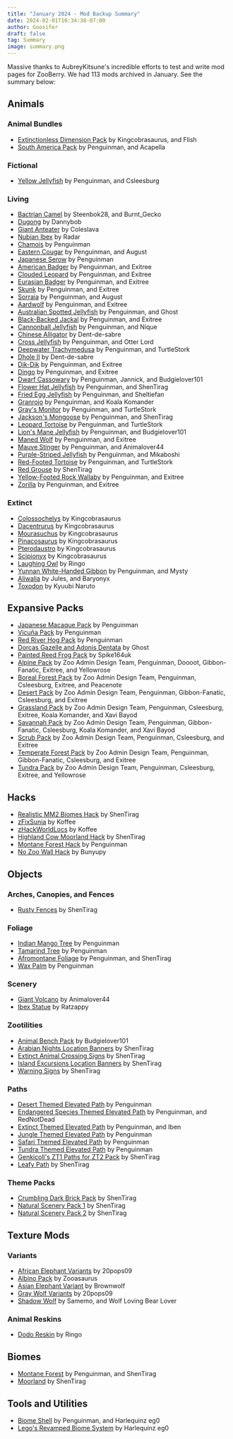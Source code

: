```yaml
---
title: "January 2024 - Mod Backup Summary"
date: 2024-02-01T10:34:38-07:00
author: Goosifer
draft: false
tag: Summary
image: summary.png
---
```


Massive thanks to AubreyKitsune's incredible efforts to test and write mod pages for ZooBerry. We had 113 mods archived in January. See the summary below:

## Animals

### Animal Bundles
- [Extinctionless Dimension Pack](https://www.zooberry.org/mods/zt2/animals/animal-bundles/extinctionless-dimension-pack) by Kingcobrasaurus, and Flish
- [South America Pack](https://www.zooberry.org/mods/zt2/animals/animal-bundles/south-america-pack) by Penguinman, and Acapella

### Fictional

- [Yellow Jellyfish](https://www.zooberry.org/mods/zt2/animals/fictional/yellow-jellyfish) by Penguinman, and Csleesburg

### Living

- [Bactrian Camel](https://www.zooberry.org/mods/zt2/animals/living/bactrian-camel) by Steenbok28, and Burnt_Gecko
- [Dugong](https://www.zooberry.org/mods/zt2/animals/living/dugong) by Dannybob
- [Giant Anteater](https://www.zooberry.org/mods/zt2/animals/living/giant-anteater) by Coleslava
- [Nubian Ibex](https://www.zooberry.org/mods/zt2/animals/living/nubian-ibex) by Radar
- [Chamois](https://www.zooberry.org/mods/zt2/animals/living/chamois) by Penguinman
- [Eastern Cougar](https://www.zooberry.org/mods/zt2/animals/living/eastern-cougar) by Penguinman, and August
- [Japanese Serow](https://www.zooberry.org/mods/zt2/animals/living/japanese-serow) by Penguinman
- [American Badger](https://www.zooberry.org/mods/zt2/animals/living/american-badger) by Penguinman, and Exitree
- [Clouded Leopard](https://www.zooberry.org/mods/zt2/animals/living/clouded-leopard) by Penguinman, and Exitree
- [Eurasian Badger](https://www.zooberry.org/mods/zt2/animals/living/eurasian-badger) by Penguinman, and Exitree
- [Skunk](https://www.zooberry.org/mods/zt2/animals/living/skunk) by Penguinman, and Exitree
- [Sorraia](https://www.zooberry.org/mods/zt2/animals/living/sorraia) by Penguinman, and August
- [Aardwolf](https://www.zooberry.org/mods/zt2/animals/living/aardwolf) by Penguinman, and Exitree
- [Australian Spotted Jellyfish](https://www.zooberry.org/mods/zt2/animals/living/australian-spotted-jellyfish) by Penguinman, and Ghost
- [Black-Backed Jackal](https://www.zooberry.org/mods/zt2/animals/living/black-backed-jackal) by Penguinman, and Exitree
- [Cannonball Jellyfish](https://www.zooberry.org/mods/zt2/animals/living/cannonball-jellyfish) by Penguinman, and Nique
- [Chinese Alligator](https://www.zooberry.org/mods/zt2/animals/living/chinese-alligator) by Dent-de-sabre
- [Cross Jellyfish](https://www.zooberry.org/mods/zt2/animals/living/cross-jellyfish) by Penguinman, and Otter Lord
- [Deepwater Trachymedusa](https://www.zooberry.org/mods/zt2/animals/living/deepwater-trachymedusa) by Penguinman, and TurtleStork
- [Dhole II](https://www.zooberry.org/mods/zt2/animals/living/dhole-ii) by Dent-de-sabre
- [Dik-Dik](https://www.zooberry.org/mods/zt2/animals/living/dik-dik) by Penguinman, and Exitree
- [Dingo](https://www.zooberry.org/mods/zt2/animals/living/dingo) by Penguinman, and Exitree
- [Dwarf Cassowary](https://www.zooberry.org/mods/zt2/animals/living/dwarf-cassowary) by Penguinman, Jannick, and Budgielover101
- [Flower Hat Jellyfish](https://www.zooberry.org/mods/zt2/animals/living/flower-hat-jellyfish) by Penguinman, and ShenTirag
- [Fried Egg Jellyfish](https://www.zooberry.org/mods/zt2/animals/living/fried-egg-jellyfish) by Penguinman, and Sheltiefan
- [Granrojo](https://www.zooberry.org/mods/zt2/animals/living/granrojo) by Penguinman, and Koala Komander
- [Gray's Monitor](https://www.zooberry.org/mods/zt2/animals/living/grays-monitor) by Penguinman, and TurtleStork
- [Jackson's Mongoose](https://www.zooberry.org/mods/zt2/animals/living/jacksons-mongoose) by Penguinman, and ShenTirag
- [Leopard Tortoise](https://www.zooberry.org/mods/zt2/animals/living/leopard-tortoise) by Penguinman, and TurtleStork
- [Lion's Mane Jellyfish](https://www.zooberry.org/mods/zt2/animals/living/lions-mane-jellyfish) by Penguinman, and Budgielover101
- [Maned Wolf](https://www.zooberry.org/mods/zt2/animals/living/maned-wolf) by Penguinman, and Exitree
- [Mauve Stinger](https://www.zooberry.org/mods/zt2/animals/living/mauve-stinger) by Penguinman, and Animalover44
- [Purple-Striped Jellyfish](https://www.zooberry.org/mods/zt2/animals/living/purple-striped-jellyfish) by Penguinman, and Mikaboshi
- [Red-Footed Tortoise](https://www.zooberry.org/mods/zt2/animals/living/red-footed-tortoise) by Penguinman, and TurtleStork
- [Red Grouse](https://www.zooberry.org/mods/zt2/animals/living/red-grouse) by ShenTirag
- [Yellow-Footed Rock Wallaby](https://www.zooberry.org/mods/zt2/animals/living/yellow-footed-rock-wallaby) by Penguinman, and Exitree
- [Zorilla](https://www.zooberry.org/mods/zt2/animals/living/zorilla) by Penguinman, and Exitree

### Extinct
- [Colossochelys](https://www.zooberry.org/mods/zt2/animals/extinct/colossochelys) by Kingcobrasaurus
- [Dacentrurus](https://www.zooberry.org/mods/zt2/animals/extinct/dacentrurus) by Kingcobrasaurus
- [Mourasuchus](https://www.zooberry.org/mods/zt2/animals/extinct/mourasuchus) by Kingcobrasaurus
- [Pinacosaurus](https://www.zooberry.org/mods/zt2/animals/extinct/pinacosaurus) by Kingcobrasaurus
- [Pterodaustro](https://www.zooberry.org/mods/zt2/animals/extinct/pterodaustro) by Kingcobrasaurus
- [Scipionyx](https://www.zooberry.org/mods/zt2/animals/extinct/scipionyx) by Kingcobrasaurus
- [Laughing Owl](https://www.zooberry.org/mods/zt2/animals/extinct/laughing-owl) by Ringo
- [Yunnan White-Handed Gibbon](https://www.zooberry.org/mods/zt2/animals/extinct/yunnan-white-handed-gibbon) by Penguinman, and Mysty
- [Aliwalia](https://www.zooberry.org/mods/zt2/animals/extinct/aliwalia) by Jules, and Baryonyx
- [Toxodon](https://www.zooberry.org/mods/zt2/animals/extinct/toxodon) by Kyuubi Naruto

## Expansive Packs

- [Japanese Macaque Pack](https://www.zooberry.org/mods/zt2/expansive-packs/japanese-macaque-pack) by Penguinman
- [Vicuña Pack](https://www.zooberry.org/mods/zt2/expansive-packs/vicuña-pack) by Penguinman
- [Red River Hog Pack](https://www.zooberry.org/mods/zt2/expansive-packs/red-river-hog-pack) by Penguinman
- [Dorcas Gazelle and Adonis Dentata](https://www.zooberry.org/mods/zt2/expansive-packs/dorcas-gazelle-adonis-dentata) by Ghost
- [Painted Reed Frog Pack](https://www.zooberry.org/mods/zt2/expansive-packs/painted-reed-frog-pack) by Spike164uk
- [Alpine Pack](https://www.zooberry.org/mods/zt2/expansive-packs/alpine-pack) by Zoo Admin Design Team, Penguinman, Doooot, Gibbon-Fanatic, Exitree, and Yellowrose
- [Boreal Forest Pack](https://www.zooberry.org/mods/zt2/expansive-packs/boreal-forest-pack) by Zoo Admin Design Team, Penguinman, Csleesburg, Exitree, and Peacenote
- [Desert Pack](https://www.zooberry.org/mods/zt2/expansive-packs/desert-pack) by Zoo Admin Design Team, Penguinman, Gibbon-Fanatic, Csleesburg, and Exitree
- [Grassland Pack](https://www.zooberry.org/mods/zt2/expansive-packs/grassland-pack) by Zoo Admin Design Team, Penguinman, Csleesburg, Exitree, Koala Komander, and Xavi Bayod
- [Savannah Pack](https://www.zooberry.org/mods/zt2/expansive-packs/savannah-pack) by Zoo Admin Design Team, Penguinman, Gibbon-Fanatic, Csleesburg, Koala Komander, and Xavi Bayod
- [Scrub Pack](https://www.zooberry.org/mods/zt2/expansive-packs/scrub-pack) by Zoo Admin Design Team, Penguinman, Csleesburg, and Exitree
- [Temperate Forest Pack](https://www.zooberry.org/mods/zt2/expansive-packs/temperate-forest-pack) by Zoo Admin Design Team, Penguinman, Gibbon-Fanatic, Csleesburg, and Exitree
- [Tundra Pack](https://www.zooberry.org/mods/zt2/expansive-packs/tundra-pack) by Zoo Admin Design Team, Penguinman, Csleesburg, Exitree, and Yellowrose

## Hacks

- [Realistic MM2 Biomes Hack](https://www.zooberry.org/mods/zt2/hacks/realistic-mm2-biomes-hack) by ShenTirag
- [zFixSunia](https://www.zooberry.org/mods/zt2/hacks/zfixsunia) by Koffee
- [zHackWorldLocs](https://www.zooberry.org/mods/zt2/hacks/zhackworldlocs) by Koffee
- [Highland Cow Moorland Hack](https://www.zooberry.org/mods/zt2/hacks/highland-cow-moorland-hack) by ShenTirag
- [Montane Forest Hack](https://www.zooberry.org/mods/zt2/hacks/montane-forest-hack) by Penguinman
- [No Zoo Wall Hack](https://www.zooberry.org/mods/zt2/hacks/no-zoo-wall-hack) by Bunyupy

## Objects

### Arches, Canopies, and Fences
- [Rusty Fences](https://www.zooberry.org/mods/zt2/objects/arches-canopies-and-fences/shens-rusty-fences) by ShenTirag

### Foliage
- [Indian Mango Tree](https://www.zooberry.org/mods/zt2/objects/foliage/indian-mango-tree) by Penguinman
- [Tamarind Tree](https://www.zooberry.org/mods/zt2/objects/foliage/tamarind-tree) by Penguinman
- [Afromontane Foliage](https://www.zooberry.org/mods/zt2/objects/foliage/afromontane-foliage) by Penguinman, and ShenTirag
- [Wax Palm](https://www.zooberry.org/mods/zt2/objects/foliage/wax-palm) by Penguinman

### Scenery
- [Giant Volcano](https://www.zooberry.org/mods/zt2/objects/scenery/giant-volcano) by Animalover44
- [Ibex Statue](https://www.zooberry.org/mods/zt2/objects/scenery/ibex-statue) by Ratzappy

### Zootilities
- [Animal Bench Pack](https://www.zooberry.org/mods/zt2/objects/zootilities/animal-bench-pack) by Budgielover101
- [Arabian Nights Location Banners](https://www.zooberry.org/mods/zt2/objects/zootilities/arabian-nights-location-banners) by ShenTirag
- [Extinct Animal Crossing Signs](https://www.zooberry.org/mods/zt2/objects/zootilities/extinct-crossing-signs) by ShenTirag
- [Island Excursions Location Banners](https://www.zooberry.org/mods/zt2/objects/zootilities/island-excursions-location-banners) by ShenTirag
- [Warning Signs](https://www.zooberry.org/mods/zt2/zootilities/objects/warning-signs) by ShenTirag

### Paths
- [Desert Themed Elevated Path](https://www.zooberry.org/mods/zt2/objects/paths/desert-themed-elevated-path) by Penguinman
- [Endangered Species Themed Elevated Path](https://www.zooberry.org/mods/zt2/objects/paths/endangered-species-themed-elevated-path) by Penguinman, and RedNotDead
- [Extinct Themed Elevated Path](https://www.zooberry.org/mods/zt2/objects/paths/extinct-themed-elevated-path) by Penguinman, and Iben
- [Jungle Themed Elevated Path](https://www.zooberry.org/mods/zt2/objects/paths/jungle-themed-elevated-path) by Penguinman
- [Safari Themed Elevated Path](https://www.zooberry.org/mods/zt2/objects/paths/safari-themed-elevated-path) by Penguinman
- [Tundra Themed Elevated Path](https://www.zooberry.org/mods/zt2/objects/paths/tundra-themed-elevated-path) by Penguinman
- [Genkicoll's ZT1 Paths for ZT2 Pack](https://www.zooberry.org/mods/zt2/objects/paths/genkicolls-paths-pack) by ShenTirag
- [Leafy Path](https://www.zooberry.org/mods/zt2/objects/paths/shens-leafy-path) by ShenTirag

### Theme Packs
- [Crumbling Dark Brick Pack](https://www.zooberry.org/mods/zt2/objects/theme-packs/crumbling-dark-brick) by ShenTirag
- [Natural Scenery Pack 1](https://www.zooberry.org/mods/zt2/objects/theme-packs/shens-natural-scenery-pack-1) by ShenTirag
- [Natural Scenery Pack 2](https://www.zooberry.org/mods/zt2/objects/theme-packs/shens-natural-scenery-pack-2) by ShenTirag

## Texture Mods

### Variants
- [African Elephant Variants](https://www.zooberry.org/mods/zt2/texture-mods/variants/african-elephant-variants) by 20pops09
- [Albino Pack](https://www.zooberry.org/mods/zt2/texture-mods/variants/albino-pack) by Zooasaurus
- [Asian Elephant Variant](https://www.zooberry.org/mods/zt2/texture-mods/variants/asian-elephant-variant) by Brownwolf
- [Gray Wolf Variants](https://www.zooberry.org/mods/zt2/texture-mods/variants/gray-wolf-variants) by 20pops09
- [Shadow Wolf](https://www.zooberry.org/mods/zt2/texture-mods/variants/shadow-wolf) by Samemo, and Wolf Loving Bear Lover

### Animal Reskins
- [Dodo Reskin](https://www.zooberry.org/mods/zt2/texture-mods/reskins/dodo-reskin) by Ringo

## Biomes

- [Montane Forest](https://www.zooberry.org/mods/zt2/biomes/montane-forest) by Penguinman, and ShenTirag
- [Moorland](https://www.zooberry.org/mods/zt2/biomes/moorland) by ShenTirag

## Tools and Utilities

- [Biome Shell](https://www.zooberry.org/mods/zt2/tools-utilities/biome-shell) by Penguinman, and Harlequinz eg0
- [Lego's Revamped Biome System](https://www.zooberry.org/mods/zt2/tools-utilities/legos-revamped-biome-system/) by Harlequinz eg0